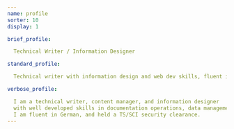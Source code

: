 ```yaml
---
name: profile
sorter: 10
display: 1

brief_profile:

  Technical Writer / Information Designer

standard_profile:

  Technical writer with information design and web dev skills, fluent in German.

verbose_profile:

  I am a technical writer, content manager, and information designer 
  with well developed skills in documentation operations, data management, and web development.
  I am fluent in German, and held a TS/SCI security clearance.
---
```

